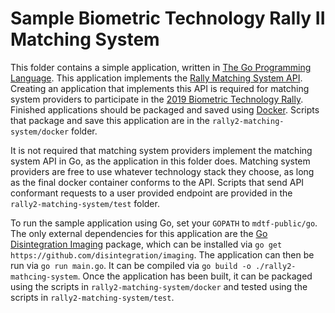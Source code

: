 # Sample Biometric Technology Rally II Matching System

This folder contains a simple application, written in [The Go Programming Language](https://golang.org/).  This application implements the [Rally Matching System API](https://github.com/TheMdTF/mdtf-public/blob/master/api/rally2-matching-system/README.md).  Creating an application that implements this API is required for matching system providers to participate in the [2019 Biometric Technology Rally](https://mdtf.org/Rally2019).  Finished applications should be packaged and saved using [Docker](https://www.docker.com/).  Scripts that package and save this application are in the `rally2-matching-system/docker` folder.

It is not required that matching system providers implement the matching system API in Go, as the application in this folder does.  Matching system providers are free to use whatever technology stack they choose, as long as the final docker container conforms to the API.  Scripts that send API conformant requests to a user provided endpoint are provided in the `rally2-matching-system/test` folder.

To run the sample application using Go, set your `GOPATH` to `mdtf-public/go`.  The only external dependencies for this application are the [Go Disintegration Imaging](https://godoc.org/github.com/disintegration/imaging) package, which can be installed via `go get https://github.com/disintegration/imaging`.  The application can then be run via `go run main.go`.  It can be compiled via `go build -o ./rally2-mathcing-system`.  Once the application has been built, it can be packaged using the scripts in `rally2-matching-system/docker` and tested using the scripts in `rally2-matching-system/test`.
